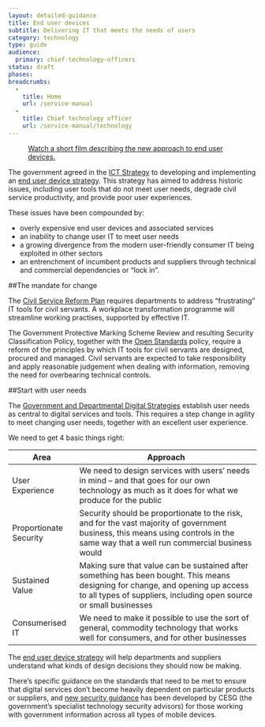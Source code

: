 ```yaml
---
layout: detailed-guidance
title: End user devices
subtitle: Delivering IT that meets the needs of users
category: technology
type: guide
audience:
  primary: chief-technology-officers
status: draft
phases:
breadcrumbs:
  -
    title: Home
    url: /service-manual
  -
    title: Chief technology officer
    url: /service-manual/technology
---
```


<figure class="media-player-wrapper video"><a href="https://www.youtube.com/watch?v=7rnsqrraNb8">Watch a short film describing the new approach to end user devices.</a></figure>

The government agreed in the [ICT Strategy](https://www.gov.uk/government/publications/uk-government-ict-strategy-resources) to developing and implementing an [end user device strategy](https://www.gov.uk/government/publications/end-user-device-strategy). This strategy has aimed to address historic issues, including user tools that do not meet user needs, degrade civil service productivity, and provide poor user experiences. 

These issues have been compounded by:

* overly expensive end user devices and associated services
* an inability to change user IT to meet user needs
* a growing divergence from the modern user-friendly consumer IT being exploited in other sectors
* an entrenchment of incumbent products and suppliers through technical and commercial dependencies or “lock in”.

##The mandate for change

The [Civil Service Reform Plan](http://www.civilservice.gov.uk/wp-content/uploads/2012/06/Civil-Service-Reform-Plan-acc-final.pdf) requires departments to address “frustrating” IT tools for civil servants. A workplace transformation programme will streamline working practises, supported by effective IT.

The Government Protective Marking Scheme Review and resulting Security Classification Policy, together with the [Open Standards](https://www.gov.uk/government/publications/open-standards-principles) policy, require a reform of the principles by which IT tools for civil servants are designed, procured and managed. Civil servants are expected to take responsibility and apply reasonable judgement when dealing with information, removing the need for overbearing technical controls.

##Start with user needs

The [Government and Departmental Digital Strategies](http://publications.cabinetoffice.gov.uk/digital/) establish user needs as central to digital services and tools. This requires a step change in agility to meet changing user needs, together with an excellent user experience.

We need to get 4 basic things right:

| Area | Approach |
|-----|-----|
| User Experience | We need to design services with users’ needs in mind – and that goes for our own technology as much as it does for what we produce for the public |
| Proportionate Security | Security should be proportionate to the risk, and for the vast majority of government business, this means using controls in the same way that a well run commercial business would |
| Sustained Value | Making sure that value can be sustained after something has been bought. This means designing for change, and opening up access to all types of suppliers, including open source or small businesses |
| Consumerised IT | We need to make it possible to use the sort of general, commodity technology that works well for consumers, and for other businesses |

The [end user device strategy](https://www.gov.uk/government/publications/end-user-device-strategy) will help departments and suppliers understand what kinds of design decisions they should now be making.

There’s specific guidance on the standards that need to be met to ensure that digital services don’t become heavily dependent on particular products or suppliers, and [new security guidance](
https://www.gov.uk/government/organisations/cesg/series/end-user-devices-security-guidance--2) has been developed by CESG (the government’s specialist technology security advisors) for those working with government information across all types of mobile devices.
